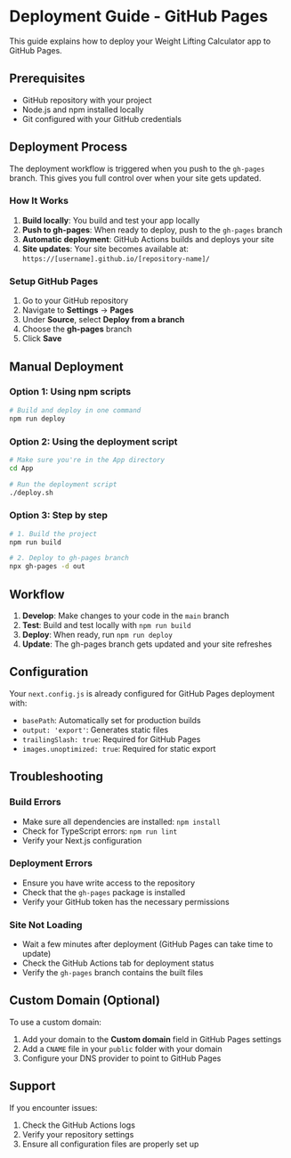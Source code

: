 # Deployment Guide - GitHub Pages

This guide explains how to deploy your Weight Lifting Calculator app to GitHub Pages.

## Prerequisites

- GitHub repository with your project
- Node.js and npm installed locally
- Git configured with your GitHub credentials

## Deployment Process

The deployment workflow is triggered when you push to the `gh-pages` branch. This gives you full control over when your site gets updated.

### How It Works

1. **Build locally**: You build and test your app locally
2. **Push to gh-pages**: When ready to deploy, push to the `gh-pages` branch
3. **Automatic deployment**: GitHub Actions builds and deploys your site
4. **Site updates**: Your site becomes available at: `https://[username].github.io/[repository-name]/`

### Setup GitHub Pages

1. Go to your GitHub repository
2. Navigate to **Settings** → **Pages**
3. Under **Source**, select **Deploy from a branch**
4. Choose the **gh-pages** branch
5. Click **Save**

## Manual Deployment

### Option 1: Using npm scripts

```bash
# Build and deploy in one command
npm run deploy
```

### Option 2: Using the deployment script

```bash
# Make sure you're in the App directory
cd App

# Run the deployment script
./deploy.sh
```

### Option 3: Step by step

```bash
# 1. Build the project
npm run build

# 2. Deploy to gh-pages branch
npx gh-pages -d out
```

## Workflow

1. **Develop**: Make changes to your code in the `main` branch
2. **Test**: Build and test locally with `npm run build`
3. **Deploy**: When ready, run `npm run deploy`
4. **Update**: The gh-pages branch gets updated and your site refreshes

## Configuration

Your `next.config.js` is already configured for GitHub Pages deployment with:

- `basePath`: Automatically set for production builds
- `output: 'export'`: Generates static files
- `trailingSlash: true`: Required for GitHub Pages
- `images.unoptimized: true`: Required for static export

## Troubleshooting

### Build Errors
- Make sure all dependencies are installed: `npm install`
- Check for TypeScript errors: `npm run lint`
- Verify your Next.js configuration

### Deployment Errors
- Ensure you have write access to the repository
- Check that the `gh-pages` package is installed
- Verify your GitHub token has the necessary permissions

### Site Not Loading
- Wait a few minutes after deployment (GitHub Pages can take time to update)
- Check the GitHub Actions tab for deployment status
- Verify the `gh-pages` branch contains the built files

## Custom Domain (Optional)

To use a custom domain:

1. Add your domain to the **Custom domain** field in GitHub Pages settings
2. Add a `CNAME` file in your `public` folder with your domain
3. Configure your DNS provider to point to GitHub Pages

## Support

If you encounter issues:
1. Check the GitHub Actions logs
2. Verify your repository settings
3. Ensure all configuration files are properly set up
